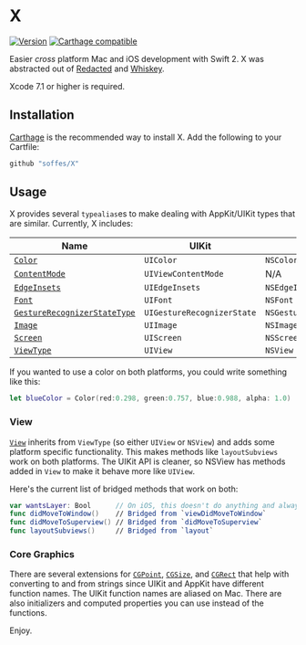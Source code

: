 # X

[![Version](https://img.shields.io/github/release/soffes/x.svg)](https://github.com/soffes/X/releases) [![Carthage compatible](https://img.shields.io/badge/Carthage-compatible-4BC51D.svg?style=flat)](https://github.com/Carthage/Carthage)

Easier *cross* platform Mac and iOS development with Swift 2. X was abstracted out of [Redacted](http://useredacted.com) and [Whiskey](http://usewhiskey.com).

Xcode 7.1 or higher is required.


## Installation

[Carthage](https://github.com/carthage/carthage) is the recommended way to install X. Add the following to your Cartfile:

``` ruby
github "soffes/X"
```

## Usage

X provides several `typealias`es to make dealing with AppKit/UIKit types that are similar. Currently, X includes:

| Name                                                      | UIKit                      | AppKit                     |
|-----------------------------------------------------------|----------------------------|----------------------------|
| [`Color`](X/Color.swift)                                  | `UIColor`                  | `NSColor`                  |
| [`ContentMode`](X/ContentMode.swift)                      | `UIViewContentMode`        |  N/A                        |
| [`EdgeInsets`](X/EdgeInsets.swift)                        | `UIEdgeInsets`             | `NSEdgeInsets`             |
| [`Font`](X/Font.swift)                                    | `UIFont`                   | `NSFont`                   |
| [`GestureRecognizerStateType`](X/GestureRecognizer.swift) | `UIGestureRecognizerState` | `NSGestureRecognizerState` |
| [`Image`](X/Image.swift)                                  | `UIImage`                  | `NSImage`                  |
| [`Screen`](X/Screen.swift)                                | `UIScreen`                 | `NSScreen`                 |
| [`ViewType`](X/View.swift)                                | `UIView`                   | `NSView`                   |


If you wanted to use a color on both platforms, you could write something like this:

``` swift
let blueColor = Color(red:0.298, green:0.757, blue:0.988, alpha: 1.0)
```


### View

[`View`](X/View.swift) inherits from `ViewType` (so either `UIView` or `NSView`) and adds some platform specific functionality. This makes methods like `layoutSubviews` work on both platforms. The UIKit API is cleaner, so NSView has methods added in `View` to make it behave more like `UIView`.

Here's the current list of bridged methods that work on both:

``` swift
var wantsLayer: Bool      // On iOS, this doesn't do anything and always returns `true`.
func didMoveToWindow()    // Bridged from `viewDidMoveToWindow`
func didMoveToSuperview() // Bridged from `didMoveToSuperview`
func layoutSubviews()     // Bridged from `layout`
```

### Core Graphics

There are several extensions for [`CGPoint`](X/CGPoint.swift), [`CGSize`](X/CGSize.swift), and [`CGRect`](X/CGRect.swift) that help with converting to and from strings since UIKit and AppKit have different function names. The UIKit function names are aliased on Mac. There are also initializers and computed properties you can use instead of the functions.

Enjoy.

